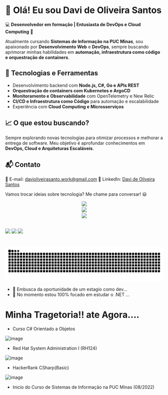 # 👋 Olá! Eu sou Davi de Oliveira Santos  

💻 **Desenvolvedor em formação | Entusiasta de DevOps e Cloud Computing** 🚀  

Atualmente cursando **Sistemas de Informação na PUC Minas**, sou apaixonado por **Desenvolvimento Web** e **DevOps**, sempre buscando aprimorar minhas habilidades em **automação, infraestrutura como código e orquestração de containers**.  

## 🚀 Tecnologias e Ferramentas  
- Desenvolvimento backend com **Node.js, C#, Go e APIs REST**  
- **Orquestração de containers com Kubernetes e ArgoCD**  
- **Monitoramento e Observabilidade** com OpenTelemetry e New Relic  
- **CI/CD e Infraestrutura como Código** para automação e escalabilidade  
- Experiência com **Cloud Computing e Microsserviços**  

## 📈 O que estou buscando?  
Sempre explorando novas tecnologias para otimizar processos e melhorar a entrega de software. Meu objetivo é aprofundar conhecimentos em **DevOps, Cloud e Arquiteturas Escaláveis**.  

## 📬 Contato  
📧 E-mail: davioliveirasanto.work@gmail.com
💼 LinkedIn: [Davi de Oliveira Santos](https://www.linkedin.com/in/davi-olivera-santos/)  


Vamos trocar ideias sobre tecnologia? Me chame para conversar! 😃  


 
<div align="center">
   <img  src='https://github-readme-stats.vercel.app/api?username=Davi-OS&theme=dark&show_icons=true&hide_border=true&count_private=true' />
</div>
<div align="center">
   <img width=400 src='https://github-readme-streak-stats.herokuapp.com/?user=Davi-OS&theme=dark&hide_border=true' />
</div>
<div align="center">
   <img  src='https://github-readme-stats.vercel.app/api/top-langs/?username=Davi-OS&theme=dark&show_icons=true&hide_border=true&layout=compact' />
</div>


##

<div>
  <a href = "mailto:davioliveirasanto.work@gmail.com"><img src="https://img.shields.io/badge/-Gmail-%23333?style=for-the-badge&logo=gmail&logoColor=white" target="_blank"></a>
  <a href="https://www.linkedin.com/in/davi-olivera-santos-78b042198/" target="_blank"><img src="https://img.shields.io/badge/-LinkedIn-%230077B5?style=for-the-badge&logo=linkedin&logoColor=white" target="_blank"></a> 
   <a href="https://www.instagram.com/davi._.os/" target="_blank"><img src="https://img.shields.io/badge/-Instagram-%23E4405F?style=for-the-badge&logo=instagram&logoColor=white" target="_blank"></a>

#
  </div>
  
 <picture>
  <source media="(prefers-color-scheme: dark)" srcset="https://raw.githubusercontent.com/Davi-OS/Davi-OS/output/github-contribution-grid-snake-dark.svg">
  <source media="(prefers-color-scheme: dark)" srcset="https://raw.githubusercontent.com/Davi-OS/Davi-OS/output/github-contribution-grid-snake.svg">
  <img alt="github contribution grid snake animation" src="https://raw.githubusercontent.com/Davi-OS/Davi-OS/output/github-contribution-grid-snake.svg">
</picture>
  
- 🔭 Embusca da oportunidade de um estagio como dev...
- 🌱 No momento estou 100% focado em estudar o .NET ...

# Minha Tragetoria!! ate Agora....

- Curso C# Orientado a Objetos

![image](https://github.com/Davi-OS/Davi-OS/assets/112199758/b6f89113-a2a4-4189-b07e-7d3ffb189b55)

- Red Hat System Administration I (RH124)
  
![image](https://github.com/Davi-OS/Davi-OS/assets/112199758/3e2b2dad-484c-44eb-a740-f964c60a7777)
                          
- HackerRank CSharp(Basic)
  
![image](https://github.com/Davi-OS/Davi-OS/assets/112199758/170d4217-1a35-408f-a23c-ccd39b3af5ba)
                            
- Inicio do Curso de Sistemas de Informação na PUC Minas (08/2022)

